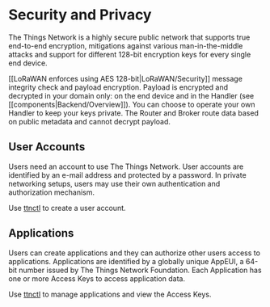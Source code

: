 # Security and Privacy

The Things Network is a highly secure public network that supports true end-to-end encryption, mitigations against various man-in-the-middle attacks and support for different 128-bit encryption keys for every single end device.

[[LoRaWAN enforces using AES 128-bit|LoRaWAN/Security]] message integrity check and payload encryption. Payload is encrypted and decrypted in your domain only: on the end device and in the Handler (see [[components|Backend/Overview]]). You can choose to operate your own Handler to keep your keys private. The Router and Broker route data based on public metadata and cannot decrypt payload.

## User Accounts

Users need an account to use The Things Network. User accounts are identified by an e-mail address and protected by a password. In private networking setups, users may use their own authentication and authorization mechanism.

Use [ttnctl](ttnctl/QuickStart) to create a user account.

## Applications

Users can create applications and they can authorize other users access to applications. Applications are identified by a globally unique AppEUI, a 64-bit number issued by The Things Network Foundation. Each Application has one or more Access Keys to access application data.

Use [ttnctl](ttnctl/QuickStart) to manage applications and view the Access Keys.
